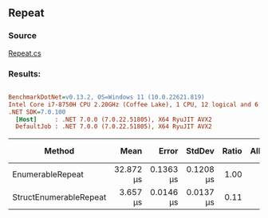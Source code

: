 ﻿## Repeat

### Source
[Repeat.cs](../../src/StructLinq.Benchmark/Repeat.cs)

### Results:
``` ini

BenchmarkDotNet=v0.13.2, OS=Windows 11 (10.0.22621.819)
Intel Core i7-8750H CPU 2.20GHz (Coffee Lake), 1 CPU, 12 logical and 6 physical cores
.NET SDK=7.0.100
  [Host]     : .NET 7.0.0 (7.0.22.51805), X64 RyuJIT AVX2
  DefaultJob : .NET 7.0.0 (7.0.22.51805), X64 RyuJIT AVX2


```
|                 Method |      Mean |     Error |    StdDev | Ratio | Allocated | Alloc Ratio |
|----------------------- |----------:|----------:|----------:|------:|----------:|------------:|
|       EnumerableRepeat | 32.872 μs | 0.1363 μs | 0.1208 μs |  1.00 |      32 B |        1.00 |
| StructEnumerableRepeat |  3.657 μs | 0.0146 μs | 0.0137 μs |  0.11 |         - |        0.00 |
